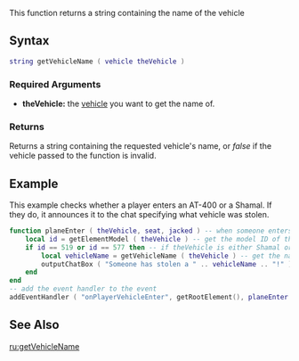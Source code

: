 This function returns a string containing the name of the vehicle

Syntax
------

``` lua
string getVehicleName ( vehicle theVehicle )             
```

### Required Arguments

-   **theVehicle:** the [vehicle](/docs/vehicle.md "wikilink") you want to get the name of.

### Returns

Returns a string containing the requested vehicle's name, or *false* if the vehicle passed to the function is invalid.

Example
-------

This example checks whether a player enters an AT-400 or a Shamal. If they do, it announces it to the chat specifying what vehicle was stolen.

``` lua
function planeEnter ( theVehicle, seat, jacked ) -- when someone enters a vehicle
    local id = getElementModel ( theVehicle ) -- get the model ID of the vehicle
    if id == 519 or id == 577 then -- if theVehicle is either Shamal or AT-400
        local vehicleName = getVehicleName ( theVehicle ) -- get the name of theVehicle
        outputChatBox ( "Someone has stolen a " .. vehicleName .. "!" ) -- announce that someone has stolen the plane
    end
end
-- add the event handler to the event
addEventHandler ( "onPlayerVehicleEnter", getRootElement(), planeEnter )
```

See Also
--------

[ru:getVehicleName](/docs/ru-getvehiclename.md "wikilink")

